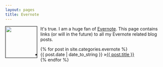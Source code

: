 ```yaml
---
layout: pages
title: Evernote
---
```


<a href="http://www.stevencombs.com/images/design/evernote.svg"><img style="margin-right: 10px; margin-bottom: 10px;" src="http://www.stevencombs.com/images/design/evernote.svg" border='1px' align="left" width="100px" /></a>It's true. I am a huge fan of [Evernote](https://www.evernote.com/referral/Registration.action?uid=33239&sig=4da3897d067e65f5e7cc3c59c00fddb7). This page contains links (or will in the future) to all my Evernote related blog posts.

<ul id="blog-posts" class="posts">
{% for post in site.categories.evernote %}
    <li><span>{{ post.date | date_to_string }} &raquo;</span><a href="{{ post.url }}">{{ post.title }}</a></li>
{% endfor %}
</ul>
